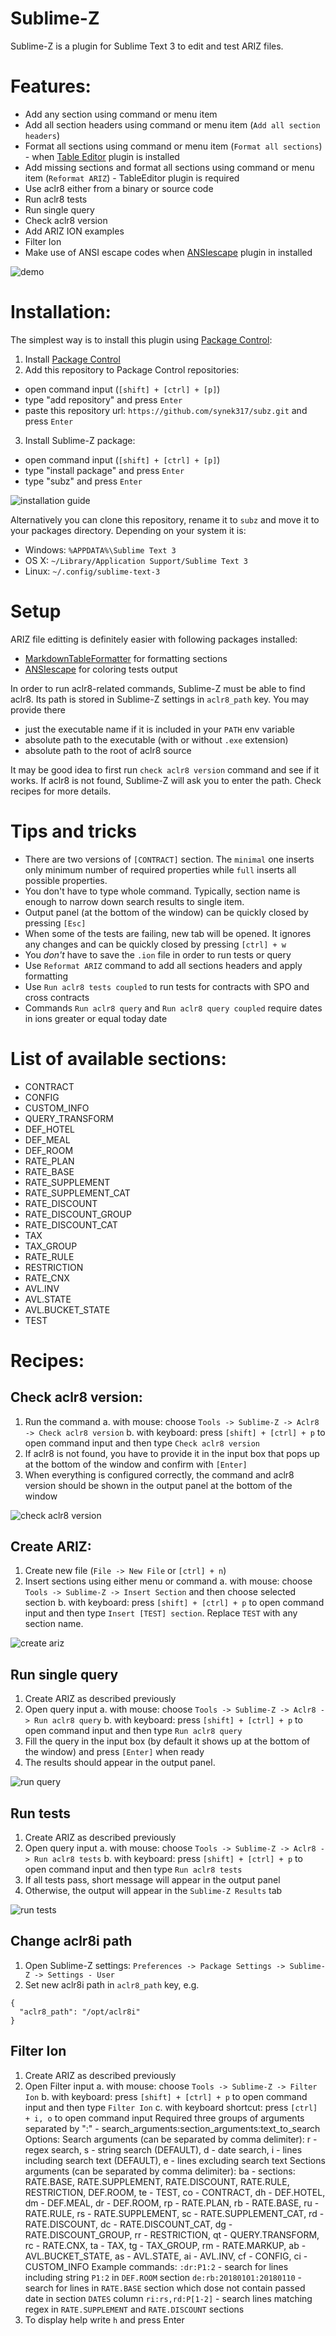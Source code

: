 Sublime-Z
=========

Sublime-Z is a plugin for Sublime Text 3 to edit and test ARIZ files.

# Features:

- Add any section using command or menu item
- Add all section headers using command or menu item (`Add all section headers`)
- Format all sections using command or menu item (`Format all sections`) - when [Table Editor](https://github.com/vkocubinsky/SublimeTableEditor) plugin is installed
- Add missing sections and format all sections using command or menu item (`Reformat ARIZ`) - TableEditor plugin is required
- Use aclr8 either from a binary or source code
- Run aclr8 tests
- Run single query
- Check aclr8 version
- Add ARIZ ION examples
- Filter Ion
- Make use of ANSI escape codes when [ANSIescape](https://github.com/aziz/SublimeANSI) plugin in installed

![demo](https://github.com/anixe/subz/tree/master/img/demo.gif "Demo")

# Installation:

The simplest way is to install this plugin using [Package Control](https://packagecontrol.io):

1. Install [Package Control](https://packagecontrol.io)
2. Add this repository to Package Control repositories:
  - open command input (`[shift] + [ctrl] + [p]`)
  - type "add repository" and press `Enter`
  - paste this repository url: `https://github.com/synek317/subz.git` and press `Enter`
3. Install Sublime-Z package:
  - open command input (`[shift] + [ctrl] + [p]`)
  - type "install package" and press `Enter`
  - type "subz" and press `Enter`

![installation guide](https://github.com/anixe/subz/tree/master/img/install.gif "Installation guide")

Alternatively you can clone this repository, rename it to `subz` and move it to your packages directory. Depending on your system it is:

- Windows: `%APPDATA%\Sublime Text 3`
- OS X: `~/Library/Application Support/Sublime Text 3`
- Linux: `~/.config/sublime-text-3`

# Setup

ARIZ file editting is definitely easier with following packages installed:

- [MarkdownTableFormatter](https://github.com/bitwiser73/MarkdownTableFormatter) for formatting sections
- [ANSIescape](https://github.com/aziz/SublimeANSI) for coloring tests output

In order to run aclr8-related commands, Sublime-Z must be able to find aclr8. Its path is stored in Sublime-Z settings in `aclr8_path` key.
You may provide there

- just the executable name if it is included in your `PATH` env variable
- absolute path to the executable (with or without `.exe` extension)
- absolute path to the root of aclr8 source

It may be good idea to first run `check aclr8 version` command and see if it works. If aclr8 is not found, Sublime-Z will ask you to enter the path. Check recipes for more details.

# Tips and tricks

- There are two versions of `[CONTRACT]` section. The `minimal` one inserts only minimum number of required properties while `full` inserts all possible properties.
- You don't have to type whole command. Typically, section name is enough to narrow down search results to single item.
- Output panel (at the bottom of the window) can be quickly closed by pressing `[Esc]`
- When some of the tests are failing, new tab will be opened. It ignores any changes and can be quickly closed by pressing `[ctrl] + w`
- You *don't* have to save the `.ion` file in order to run tests or query
- Use `Reformat ARIZ` command to add all sections headers and apply formatting
- Use `Run aclr8 tests coupled` to run tests for contracts with SPO and cross contracts
- Commands `Run aclr8 query` and `Run aclr8 query coupled` require dates in ions greater or equal today date

# List of available sections:
- CONTRACT
- CONFIG
- CUSTOM_INFO
- QUERY_TRANSFORM
- DEF_HOTEL
- DEF_MEAL
- DEF_ROOM 
- RATE_PLAN
- RATE_BASE
- RATE_SUPPLEMENT
- RATE_SUPPLEMENT_CAT
- RATE_DISCOUNT
- RATE_DISCOUNT_GROUP
- RATE_DISCOUNT_CAT
- TAX
- TAX_GROUP
- RATE_RULE
- RESTRICTION
- RATE_CNX
- AVL.INV
- AVL.STATE
- AVL.BUCKET_STATE
- TEST

# Recipes:

## Check aclr8 version:

1. Run the command
  a. with mouse: choose `Tools -> Sublime-Z -> Aclr8 -> Check aclr8 version`
  b. with keyboard: press `[shift] + [ctrl] + p` to open command input and then type `Check aclr8 version`
2. If aclr8 is not found, you have to provide it in the input box that pops up at the bottom of the window and confirm with `[Enter]`
3. When everything is configured correctly, the command and aclr8 version should be shown in the output panel at the bottom of the window

![check aclr8 version](https://github.com/anixe/subz/tree/master/img/check_version.gif "Check aclr8 version")

## Create ARIZ:

1. Create new file (`File -> New File` or `[ctrl] + n`)
2. Insert sections using either menu or command
  a. with mouse: choose `Tools -> Sublime-Z -> Insert Section` and then choose selected section
  b. with keyboard: press `[shift] + [ctrl] + p` to open command input and then type `Insert [TEST] section`. Replace `TEST` with any section name.

![create ariz](https://github.com/anixe/subz/tree/master/img/create_ariz.gif "Create ARIZ")

## Run single query

1. Create ARIZ as described previously
2. Open query input
  a. with mouse: choose `Tools -> Sublime-Z -> Aclr8 -> Run aclr8 query`
  b. with keyboard: press `[shift] + [ctrl] + p` to open command input and then type `Run aclr8 query`
3. Fill the query in the input box (by default it shows up at the bottom of the window) and press `[Enter]` when ready
4. The results should appear in the output panel.

![run query](https://github.com/anixe/subz/tree/master/img/run_query.gif "Run query")

## Run tests

1. Create ARIZ as described previously
2. Open query input
  a. with mouse: choose `Tools -> Sublime-Z -> Aclr8 -> Run aclr8 tests`
  b. with keyboard: press `[shift] + [ctrl] + p` to open command input and then type `Run aclr8 tests`
3. If all tests pass, short message will appear in the output panel
4. Otherwise, the output will appear in the `Sublime-Z Results` tab

![run tests](https://github.com/anixe/subz/tree/master/img/run_tests.gif "Run tests")

## Change aclr8i path

1. Open Sublime-Z settings: `Preferences -> Package Settings -> Sublime-Z -> Settings - User`
2. Set new aclr8i path in `aclr8_path` key, e.g.

```
{
  "aclr8_path": "/opt/aclr8i"
}
```

## Filter Ion

1. Create ARIZ as described previously
2. Open Filter input
  a. with mouse: choose `Tools -> Sublime-Z -> Filter Ion`
  b. with keyboard: press `[shift] + [ctrl] + p` to open command input and then type `Filter Ion`
  c. with keyboard shortcut: press `[ctrl] + i, o` to open command input
    Required three groups of arguments separated by ":" -  search_arguments:section_arguments:text_to_search
    Options:
      Search arguments (can be separated by comma delimiter):
        r - regex search,
        s - string search (DEFAULT),
        d - date search,
        i - lines including search text (DEFAULT),
        e - lines excluding search text
      Sections arguments (can be separated by comma delimiter):
        ba - sections: RATE.BASE, RATE.SUPPLEMENT, RATE.DISCOUNT, RATE.RULE, RESTRICTION, DEF.ROOM,
        te - TEST,
        co - CONTRACT,
        dh - DEF.HOTEL,
        dm - DEF.MEAL,
        dr - DEF.ROOM,
        rp - RATE.PLAN,
        rb - RATE.BASE,
        ru - RATE.RULE,
        rs - RATE.SUPPLEMENT,
        sc - RATE.SUPPLEMENT_CAT,
        rd - RATE.DISCOUNT,
        dc - RATE.DISCOUNT_CAT,
        dg - RATE.DISCOUNT_GROUP,
        rr - RESTRICTION,
        qt - QUERY.TRANSFORM,
        rc - RATE.CNX,
        ta - TAX,
        tg - TAX_GROUP,
        rm - RATE.MARKUP,
        ab - AVL.BUCKET_STATE,
        as - AVL.STATE,
        ai - AVL.INV,
        cf - CONFIG,
        ci - CUSTOM_INFO
    Example commands:
      `:dr:P1:2` - search for lines including string `P1:2` in `DEF.ROOM` section
      `de:rb:20180101:20180110` - search for lines in `RATE.BASE` section which dose not contain passed date in section `DATES` column
      `ri:rs,rd:P[1-2]` - search lines matching regex in `RATE.SUPPLEMENT` and `RATE.DISCOUNT` sections
3. To display help write `h` and press Enter
